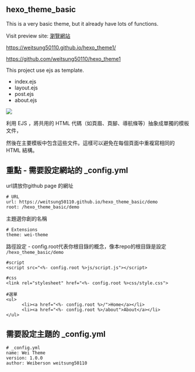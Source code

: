 ## hexo_theme_basic
This is a very basic theme, but it already have lots of functions.

Visit preview site: [瀏覽網站](https://weitsung50110.github.io/hexo_theme1/)

https://weitsung50110.github.io/hexo_theme1/

https://github.com/weitsung50110/hexo_theme1

This project use ejs as template.
- index.ejs
- layout.ejs
- post.ejs
- about.ejs

![](https://raw.githubusercontent.com/weitsung50110/hexo_theme_basic/main/github_img/a2.png)

利用 EJS ，將共用的 HTML 代碼（如頁眉、頁腳、導航條等）抽象成單獨的模板文件，

然後在主要模板中包含這些文件。這樣可以避免在每個頁面中重複寫相同的 HTML 結構。

## 重點 - 需要設定網站的 _config.yml
url請放你github page 的網址

    # URL
    url: https://weitsung50110.github.io/hexo_theme_basic/demo
    root: /hexo_theme_basic/demo

主題選你創的名稱

    # Extensions
    theme: wei-theme

路徑設定 - config.root代表你根目錄的概念，像本repo的根目錄是設定 `/hexo_theme_basic/demo`

    #script
    <script src="<%- config.root %>js/script.js"></script>

    #css
    <link rel="stylesheet" href="<%- config.root %>css/style.css">  

    #選單
    <ul>
          <li><a href="<%- config.root %>/">Home</a></li>
          <li><a href="<%- config.root %>/about">About</a></li>
    </ul>
    
## 需要設定主題的 _config.yml

    # _config.yml
    name: Wei Theme
    version: 1.0.0
    author: Weiberson weitsung50110

